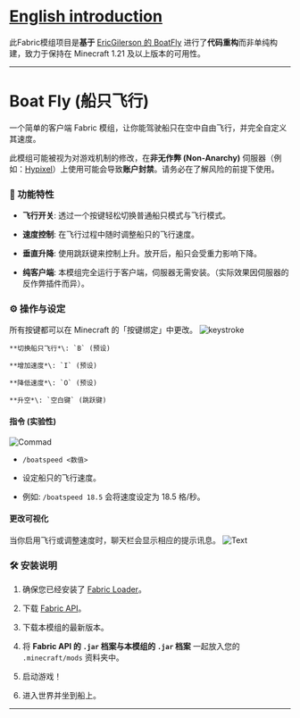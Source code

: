 # [English introduction](README-EN.md)

此Fabric模组项目是**基于** [EricGilerson 的 BoatFly](https://github.com/EricGilerson/BoatFly) 进行了**代码重构**而非单纯构建，致力于保持在 Minecraft 1.21 及以上版本的可用性。

-----
# Boat Fly (船只飞行)



一个简单的客户端 Fabric 模组，让你能驾驶船只在空中自由飞行，并完全自定义其速度。

此模组可能被视为对游戏机制的修改，在**非无作弊 (Non-Anarchy)** 伺服器（例如：[Hypixel](us.hypixlel.net)）上使用可能会导致**账户封禁**。请务必在了解风险的前提下使用。


### 🚤 功能特性

   * **飞行开关**: 透过一个按键轻松切换普通船只模式与飞行模式。

   * **速度控制**: 在飞行过程中随时调整船只的飞行速度。

   * **垂直升降**: 使用跳跃键来控制上升。放开后，船只会受重力影响下降。

   * **纯客户端**: 本模组完全运行于客户端，伺服器无需安装。（实际效果因伺服器的反作弊插件而异）。


### ⚙️ 操作与设定

所有按键都可以在 Minecraft 的「按键绑定」中更改。
![keystroke](https://cdn.modrinth.com/data/cached_images/17d5edfa61c9327fbbe3bb506d2477ef1cac586e_0.webp)

    **切换船只飞行*\: `B` (预设)

    **增加速度*\: `I` (预设)

    **降低速度*\: `O` (预设)

    **升空*\: `空白键` (跳跃键)


#### 指令 (实验性)
![Commad](https://cdn.modrinth.com/data/cached_images/ca76eabaae847d94fa334b191766db5cd6c40ff9_0.webp)

* `/boatspeed <数值>`

* 设定船只的飞行速度。

* 例如: `/boatspeed 18.5` 会将速度设定为 18.5 格/秒。

#### 更改可视化

当你启用飞行或调整速度时，聊天栏会显示相应的提示讯息。
![Text](https://cdn.modrinth.com/data/cached_images/5aea15feb44b849b20f60eec5373b07cf07bbc61_0.webp)

### 🛠️ 安装说明


1.  确保您已经安装了 [Fabric Loader](https://fabricmc.net/use/installer/)。

2.  下载 [Fabric API](https://www.curseforge.com/minecraft/mc-mods/fabric-api)。

3.  下载本模组的最新版本。

4.  将 **Fabric API 的 `.jar` 档案与本模组的 `.jar` 档案** 一起放入您的 `.minecraft/mods` 资料夹中。

5.  启动游戏！

6. 进入世界并坐到船上。

-----